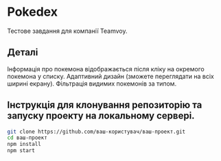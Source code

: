 # Pokedex

Тестове завдання для компанії Teamvoy.

## Деталі

Інформація про покемона відображається після кліку на окремого покемона у списку.
Адаптивний дизайн (зможете переглядати на всіх ширині екрану).
Фільтрація видимих покемонів за типом.

## Інструкція для клонування репозиторію та запуску проекту на локальному сервері.

```bash
git clone https://github.com/ваш-користувач/ваш-проект.git
cd ваш-проект
npm install
npm start
